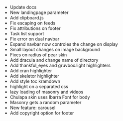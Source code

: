 - Update docs
- New landingpage parameter
- Add clipboard.js
- Fix escaping on feeds
- Fix attributions on footer
- Task list support
- Fix error on dual navbar
- Expand navbar now controles the change on display
- Small layout changes on image background
- Fixes on radius of pear skin
- Add dracula and change name of directory
- Add thankful_eyes and gruvbox.light highlighters
- Add cran highlighter
- Add skeletor highlighter
- Add style toc kramdown
- highlight on a separated css
- lazy loading of masonry and videos
- Chulapa skin uses Ibarra Font for body 
- Masonry gets a random parameter
- New feature: carousel 
- Add copyright option for footer
